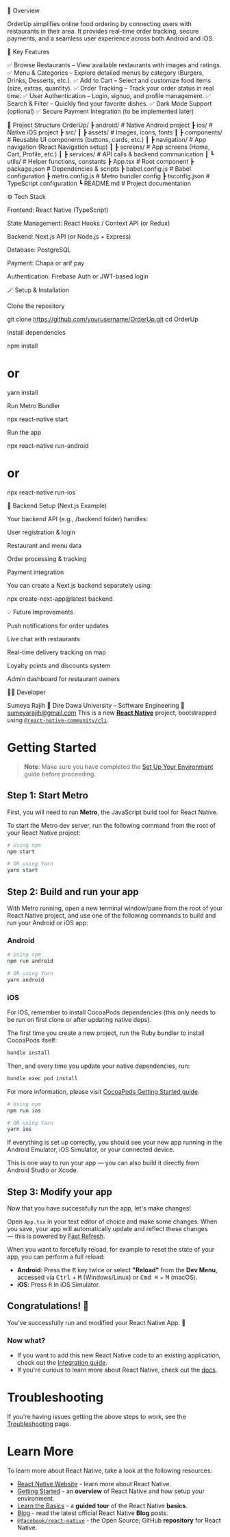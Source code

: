 🍔 Overview

OrderUp simplifies online food ordering by connecting users with restaurants in their area.
It provides real-time order tracking, secure payments, and a seamless user experience across both Android and iOS.

🚀 Key Features

✅ Browse Restaurants – View available restaurants with images and ratings.
✅ Menu & Categories – Explore detailed menus by category (Burgers, Drinks, Desserts, etc.).
✅ Add to Cart – Select and customize food items (size, extras, quantity).
✅ Order Tracking – Track your order status in real time.
✅ User Authentication – Login, signup, and profile management.
✅ Search & Filter – Quickly find your favorite dishes.
✅ Dark Mode Support (optional)
✅ Secure Payment Integration (to be implemented later)

🧱 Project Structure
OrderUp/
 ┣ android/                 # Native Android project
 ┣ ios/                     # Native iOS project
 ┣ src/
 ┃ ┣ assets/                # Images, icons, fonts
 ┃ ┣ components/            # Reusable UI components (buttons, cards, etc.)
 ┃ ┣ navigation/            # App navigation (React Navigation setup)
 ┃ ┣ screens/               # App screens (Home, Cart, Profile, etc.)
 ┃ ┣ services/              # API calls & backend communication
 ┃ ┗ utils/                 # Helper functions, constants
 ┣ App.tsx                  # Root component
 ┣ package.json             # Dependencies & scripts
 ┣ babel.config.js          # Babel configuration
 ┣ metro.config.js          # Metro bundler config
 ┣ tsconfig.json            # TypeScript configuration
 ┗ README.md                # Project documentation

⚙️ Tech Stack

Frontend: React Native (TypeScript)

State Management: React Hooks / Context API (or Redux)

Backend: Next.js API (or Node.js + Express)

Database:  PostgreSQL

Payment: Chapa or arif pay

Authentication: Firebase Auth or JWT-based login

🪄 Setup & Installation

Clone the repository

git clone https://github.com/yourusername/OrderUp.git
cd OrderUp


Install dependencies

npm install
# or
yarn install


Run Metro Bundler

npx react-native start


Run the app

npx react-native run-android
# or
npx react-native run-ios

🔗 Backend Setup (Next.js Example)

Your backend API (e.g., /backend folder) handles:

User registration & login

Restaurant and menu data

Order processing & tracking

Payment integration

You can create a Next.js backend separately using:

npx create-next-app@latest backend

💡 Future Improvements

Push notifications for order updates

Live chat with restaurants

Real-time delivery tracking on map

Loyalty points and discounts system

Admin dashboard for restaurant owners

👩‍💻 Developer

Sumeya Rajih
📍 Dire Dawa University – Software Engineering
📧 sumeyarajih@gmail.com
This is a new [**React Native**](https://reactnative.dev) project, bootstrapped using [`@react-native-community/cli`](https://github.com/react-native-community/cli).

# Getting Started

> **Note**: Make sure you have completed the [Set Up Your Environment](https://reactnative.dev/docs/set-up-your-environment) guide before proceeding.

## Step 1: Start Metro

First, you will need to run **Metro**, the JavaScript build tool for React Native.

To start the Metro dev server, run the following command from the root of your React Native project:

```sh
# Using npm
npm start

# OR using Yarn
yarn start
```

## Step 2: Build and run your app

With Metro running, open a new terminal window/pane from the root of your React Native project, and use one of the following commands to build and run your Android or iOS app:

### Android

```sh
# Using npm
npm run android

# OR using Yarn
yarn android
```

### iOS

For iOS, remember to install CocoaPods dependencies (this only needs to be run on first clone or after updating native deps).

The first time you create a new project, run the Ruby bundler to install CocoaPods itself:

```sh
bundle install
```

Then, and every time you update your native dependencies, run:

```sh
bundle exec pod install
```

For more information, please visit [CocoaPods Getting Started guide](https://guides.cocoapods.org/using/getting-started.html).

```sh
# Using npm
npm run ios

# OR using Yarn
yarn ios
```

If everything is set up correctly, you should see your new app running in the Android Emulator, iOS Simulator, or your connected device.

This is one way to run your app — you can also build it directly from Android Studio or Xcode.

## Step 3: Modify your app

Now that you have successfully run the app, let's make changes!

Open `App.tsx` in your text editor of choice and make some changes. When you save, your app will automatically update and reflect these changes — this is powered by [Fast Refresh](https://reactnative.dev/docs/fast-refresh).

When you want to forcefully reload, for example to reset the state of your app, you can perform a full reload:

- **Android**: Press the <kbd>R</kbd> key twice or select **"Reload"** from the **Dev Menu**, accessed via <kbd>Ctrl</kbd> + <kbd>M</kbd> (Windows/Linux) or <kbd>Cmd ⌘</kbd> + <kbd>M</kbd> (macOS).
- **iOS**: Press <kbd>R</kbd> in iOS Simulator.

## Congratulations! :tada:

You've successfully run and modified your React Native App. :partying_face:

### Now what?

- If you want to add this new React Native code to an existing application, check out the [Integration guide](https://reactnative.dev/docs/integration-with-existing-apps).
- If you're curious to learn more about React Native, check out the [docs](https://reactnative.dev/docs/getting-started).

# Troubleshooting

If you're having issues getting the above steps to work, see the [Troubleshooting](https://reactnative.dev/docs/troubleshooting) page.

# Learn More

To learn more about React Native, take a look at the following resources:

- [React Native Website](https://reactnative.dev) - learn more about React Native.
- [Getting Started](https://reactnative.dev/docs/environment-setup) - an **overview** of React Native and how setup your environment.
- [Learn the Basics](https://reactnative.dev/docs/getting-started) - a **guided tour** of the React Native **basics**.
- [Blog](https://reactnative.dev/blog) - read the latest official React Native **Blog** posts.
- [`@facebook/react-native`](https://github.com/facebook/react-native) - the Open Source; GitHub **repository** for React Native.
